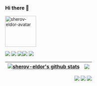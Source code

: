### Hi there 👋

<img src="https://avatars.githubusercontent.com/u/82258589?v=4" height="100" alt="
sherov-eldor-avatar">




<img src="https://img.shields.io/badge/python-3670A0?style=for-the-badge&logo=python&logoColor=ffdd54">  <img src="https://img.shields.io/badge/javascript-%23323330.svg?style=for-the-badge&logo=javascript&logoColor=23F7DF1E"> <img src="https://img.shields.io/badge/postgresql-fff?style=for-the-badge&logo=postgresql&logoColor=4169E1"><img src="https://img.shields.io/badge/flask-000000?style=for-the-badge&logo=flask&logoColor=white">
<img src="https://img.shields.io/badge/leaflet-fff?style=for-the-badge&logo=leaflet&logoColor=199900">





| <a href="https://github.com/sherov-eldor/sherov-eldor"> <img align="center" src="https://github-readme-stats.vercel.app/api?username=sherov-eldor&show_icons=true&include_all_commits=false&theme=buefy&hide_border=true" alt="sherov-eldor's github stats" /></a> | <a href="https://github.com/sherov-eldor/sherov-eldor"><img align="center" src="https://github-readme-stats.vercel.app/api/top-langs/?username=sherov-eldor&theme=buefy&hide_border=true&langs_count=8&hide=html,css,scss" /></a> |
| ------------- | ------------- |




<div align="center"> 
  <a href="" target="_blank"><img src="https://img.shields.io/badge/YouTube-FF0000?style=for-the-badge&logo=youtube&logoColor=white" target="_blank"></a>
  <a href="tlgg.ru/elgunner" target="_blank"><img src="https://img.shields.io/badge/-TELEGRAM-%230077B5?style=for-the-badge&logo=telegram&logoColor=white"></a>
  <a href="https://www.linkedin.com/in/eldor-sherov/" target="_blank"><img src="https://img.shields.io/badge/-LinkedIn-%230077B5?style=for-the-badge&logo=linkedin&logoColor=white" target="_blank"></a> 
</div>


